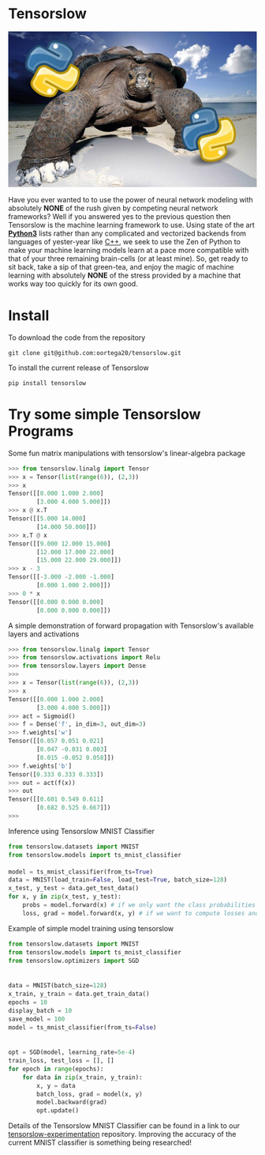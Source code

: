 # Tensorslow

![Tensorslow Logo](imgs/tensorslow.jpg)


Have you ever wanted to to use the power of neural network modeling with absolutely **NONE** of the rush given by competing neural network frameworks? Well if you answered yes to the previous question then Tensorslow is the machine learning framework to use. Using state of the art [**Python3**](https://www.python.org/doc/humor/#the-zen-of-python) lists rather than any complicated and vectorized backends from languages of yester-year like  [C++](https://en.wikipedia.org/wiki/C%2B%2B), we seek to use the Zen of Python to make your machine learning models learn at a pace more compatible with that of your three remaining brain-cells (or at least mine). So, get ready to sit back, take a sip of that green-tea, and enjoy the magic of machine learning with absolutely **NONE** of the stress provided by a machine that works way too quickly for its own good.

# Install
To download the code from the repository
```shell
git clone git@github.com:oortega20/tensorslow.git
```

To install the current release of Tensorslow
```shell
pip install tensorslow
```

# Try some simple Tensorslow Programs
Some fun matrix manipulations with tensorslow's linear-algebra package 
```python
>>> from tensorslow.linalg import Tensor
>>> x = Tensor(list(range(6)), (2,3))
>>> x
Tensor([[0.000 1.000 2.000]
        [3.000 4.000 5.000]])
>>> x @ x.T
Tensor([[5.000 14.000]
        [14.000 50.000]])
>>> x.T @ x
Tensor([[9.000 12.000 15.000]
        [12.000 17.000 22.000]
        [15.000 22.000 29.000]])
>>> x - 3
Tensor([[-3.000 -2.000 -1.000]
        [0.000 1.000 2.000]])
>>> 0 * x
Tensor([[0.000 0.000 0.000]
        [0.000 0.000 0.000]])
```
A simple demonstration of forward propagation with Tensorslow's available layers and activations

```python
>>> from tensorslow.linalg import Tensor
>>> from tensorslow.activations import Relu
>>> from tensorslow.layers import Dense
>>>
>>> x = Tensor(list(range(6)), (2,3))
>>> x
Tensor([[0.000 1.000 2.000]
        [3.000 4.000 5.000]])
>>> act = Sigmoid()
>>> f = Dense('f', in_dim=3, out_dim=3)
>>> f.weights['w']
Tensor([[0.057 0.051 0.021]
        [0.047 -0.031 0.003]
        [0.015 -0.052 0.058]])
>>> f.weights['b']
Tensor([0.333 0.333 0.333])
>>> out = act(f(x))
>>> out
Tensor([[0.601 0.549 0.611]
        [0.682 0.525 0.667]])
>>>
```
Inference using Tensorslow MNIST Classifier
```python
from tensorslow.datasets import MNIST
from tensorslow.models import ts_mnist_classifier

model = ts_mnist_classifier(from_ts=True)
data = MNIST(load_train=False, load_test=True, batch_size=128)
x_test, y_test = data.get_test_data()
for x, y in zip(x_test, y_test):
    probs = model.forward(x) # if we only want the class probabilities
    loss, grad = model.forward(x, y) # if we want to compute losses and gradients
```

Example of simple model training using tensorslow

```python
from tensorslow.datasets import MNIST
from tensorslow.models import ts_mnist_classifier
from tensorslow.optimizers import SGD


data = MNIST(batch_size=128)
x_train, y_train = data.get_train_data()
epochs = 10
display_batch = 10
save_model = 100
model = ts_mnist_classifier(from_ts=False)


opt = SGD(model, learning_rate=5e-4)
train_loss, test_loss = [], []
for epoch in range(epochs):
    for data in zip(x_train, y_train):
        x, y = data
        batch_loss, grad = model(x, y)
        model.backward(grad)
        opt.update()
```
Details of the Tensorslow MNIST Classifier can be found in a link to our [tensorslow-experimentation](https://github.com/oortega20/tensorslow-experimentation) repository. Improving the accuracy of the current MNIST classifier is something being researched! 
       

